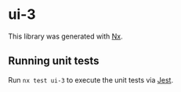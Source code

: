 # ui-3

This library was generated with [Nx](https://nx.dev).

## Running unit tests

Run `nx test ui-3` to execute the unit tests via [Jest](https://jestjs.io).
